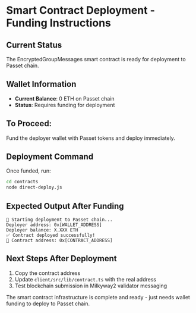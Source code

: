 # Smart Contract Deployment - Funding Instructions

## Current Status
The EncryptedGroupMessages smart contract is ready for deployment to Passet chain.

## Wallet Information
- **Current Balance**: 0 ETH on Passet chain
- **Status**: Requires funding for deployment

## To Proceed:
Fund the deployer wallet with Passet tokens and deploy immediately.

## Deployment Command
Once funded, run:
```bash
cd contracts
node direct-deploy.js
```

## Expected Output After Funding
```
🚀 Starting deployment to Passet chain...
Deployer address: 0x[WALLET_ADDRESS]
Deployer balance: X.XXX ETH
✅ Contract deployed successfully!
📍 Contract address: 0x[CONTRACT_ADDRESS]
```

## Next Steps After Deployment
1. Copy the contract address
2. Update `client/src/lib/contract.ts` with the real address
3. Test blockchain submission in Milkyway2 validator messaging

The smart contract infrastructure is complete and ready - just needs wallet funding to deploy to Passet chain.